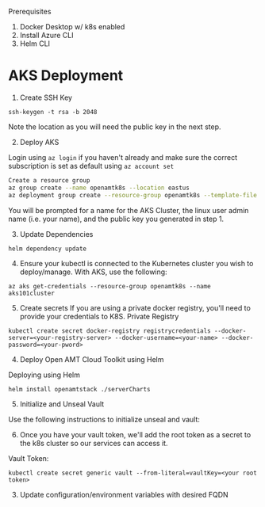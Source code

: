 Prerequisites

1) Docker Desktop w/ k8s enabled
2) Install Azure CLI
3) Helm CLI     
# AKS Deployment

1) Create SSH Key
```
ssh-keygen -t rsa -b 2048
```
Note the location as you will need the public key in the next step. 

2) Deploy AKS

Login using `az login` if you haven't already and make sure the correct subscription is set as default using `az account set`
``` bash
Create a resource group
az group create --name openamtk8s --location eastus
az deployment group create --resource-group openamtk8s --template-file aks.json
```
You will be prompted for a name for the AKS Cluster, the linux user admin name (i.e. your name), and the public key you generated in step 1.


3) Update Dependencies
```
helm dependency update
```
4) Ensure your kubectl is connected to the Kubernetes cluster you wish to deploy/manage. With AKS, use the following: 

```
az aks get-credentials --resource-group openamtk8s --name aks101cluster
```

5) Create secrets 
If you are using a private docker registry, you'll need to provide your credentials to K8S. 
Private Registry
```
kubectl create secret docker-registry registrycredentials --docker-server=<your-registry-server> --docker-username=<your-name> --docker-password=<your-pword>
```

4) Deploy Open AMT Cloud Toolkit using Helm

Deploying using Helm
```
helm install openamtstack ./serverCharts
```

5) Initialize and Unseal Vault

Use the following instructions to initialize unseal and vault: 

6) Once you have your vault token, we'll add the root token as a secret to the k8s cluster so our services can access it.

Vault Token:
```
kubectl create secret generic vault --from-literal=vaultKey=<your root token>
```


3) Update configuration/environment variables with desired FQDN